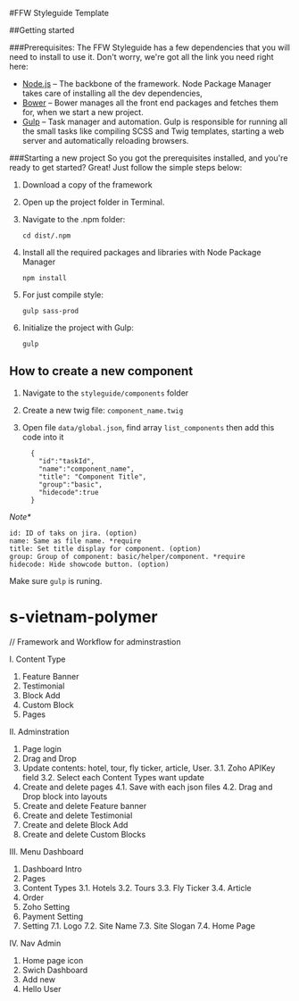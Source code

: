 #FFW Styleguide Template

##Getting started

###Prerequisites:
The FFW Styleguide has a few dependencies that you will need to install to use it. Don't worry, we're got all the link you need right here:

* [Node.js](https://nodejs.org/en/) – The backbone of the framework. Node Package Manager takes care of installing all the dev dependencies,
* [Bower](http://bower.io/) – Bower manages all the front end packages and fetches them for, when we start a new project.
* [Gulp](http://gulpjs.com/) – Task manager and automation. Gulp is responsible for running all the small tasks like compiling SCSS and Twig templates, starting a web server and automatically reloading browsers.

###Starting a new project
So you got the prerequisites installed, and you're ready to get started? Great! Just follow the simple steps below:


1. Download a copy of the framework

2. Open up the project folder in Terminal.

3. Navigate to the .npm folder:

    ```
    cd dist/.npm
    ```

4. Install all the required packages and libraries with Node Package Manager

    ```
    npm install
    ```

5. For just compile style:

    ```
    gulp sass-prod
    ```

6. Initialize the project with Gulp:

    ```
    gulp
    ```

## How to create a new component
1. Navigate to the `styleguide/components` folder
2. Create a new twig file: `component_name.twig`
3. Open file `data/global.json`, find array `list_components` then add this code into it

    ```
      {
        "id":"taskId",
        "name":"component_name",
        "title": "Component Title",
        "group":"basic",
        "hidecode":true
      }
   ```

_Note*_


    id: ID of taks on jira. (option)
    name: Same as file name. *require
    title: Set title display for component. (option)
    group: Group of component: basic/helper/component. *require
    hidecode: Hide showcode button. (option)


Make sure `gulp` is runing.


# s-vietnam-polymer

// Framework and Workflow for adminstrastion

I. Content Type
1. Feature Banner
2. Testimonial
3. Block Add
4. Custom Block
5. Pages

II. Adminstration
1. Page login
2. Drag and Drop
3. Update contents: hotel, tour, fly ticker, article, User.
  3.1. Zoho APIKey field
  3.2. Select each Content Types want update
4. Create and delete pages
  4.1. Save with each json files
  4.2. Drag and Drop block into layouts
5. Create and delete Feature banner
6. Create and delete Testimonial
7. Create and delete Block Add
8. Create and delete Custom Blocks

III. Menu Dashboard
1. Dashboard Intro
2. Pages
3. Content Types
  3.1. Hotels
  3.2. Tours
  3.3. Fly Ticker
  3.4. Article
4. Order
5. Zoho Setting
6. Payment Setting
7. Setting
  7.1. Logo
  7.2. Site Name
  7.3. Site Slogan
  7.4. Home Page

IV. Nav Admin
1. Home page icon
2. Swich Dashboard
3. Add new
4. Hello User
